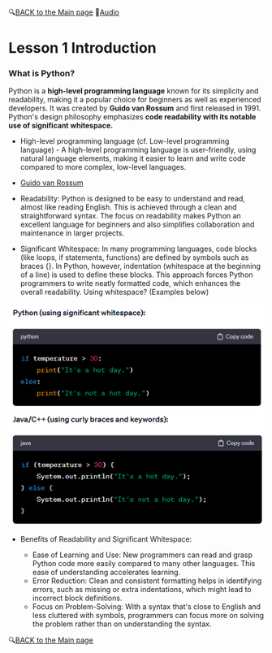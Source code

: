 🔍[BACK to the Main page](https://github.com/MK316/Coding4ET/blob/main/README.md)
📢[Audio](https://github.com/mrkim21/mrkim21.github.io/raw/main/manual/audio.html)
# Lesson 1 Introduction

### What is Python?

Python is a **high-level programming language** known for its simplicity and readability, making it a popular choice for beginners as well as experienced developers. It was created by **Guido van Rossum** and first released in 1991. Python's design philosophy emphasizes **code readability with its notable use of significant whitespace.**

* High-level programming language (cf. Low-level programming language) - A high-level programming language is user-friendly, using natural language elements, making it easier to learn and write code compared to more complex, low-level languages.
* [Guido van Rossum](https://gvanrossum.github.io/)
* Readability: Python is designed to be easy to understand and read, almost like reading English. This is achieved through a clean and straightforward syntax. The focus on readability makes Python an excellent language for beginners and also simplifies collaboration and maintenance in larger projects.

* Significant Whitespace: In many programming languages, code blocks (like loops, if statements, functions) are defined by symbols such as braces {}. In Python, however, indentation (whitespace at the beginning of a line) is used to define these blocks. This approach forces Python programmers to write neatly formatted code, which enhances the overall readability. Using whitespace? (Examples below)

![](https://github.com/MK316/Coding4ET/raw/main/images/whitespace1.png)
![](https://github.com/MK316/Coding4ET/raw/main/images/whitespace2.png)

* Benefits of Readability and Significant Whitespace:

  * Ease of Learning and Use: New programmers can read and grasp Python code more easily compared to many other languages. This ease of understanding accelerates learning.
  * Error Reduction: Clean and consistent formatting helps in identifying errors, such as missing or extra indentations, which might lead to incorrect block definitions.
  * Focus on Problem-Solving: With a syntax that's close to English and less cluttered with symbols, programmers can focus more on solving the problem rather than on understanding the syntax.

🔍[BACK to the Main page](https://github.com/MK316/Coding4ET/blob/main/README.md)
